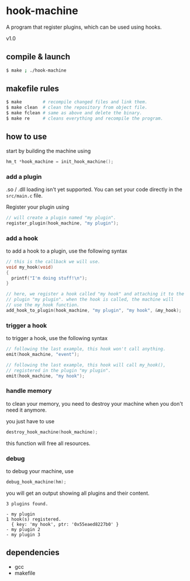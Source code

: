 # hook-machine
A program that register plugins, which can be used using hooks.

v1.0

## compile & launch

```sh
$ make ; ./hook-machine
```

## makefile rules

```sh
$ make        # recompile changed files and link them.
$ make clean  # clean the repository from object file.
$ make fclean # same as above and delete the binary. 
$ make re     # cleans everything and recompile the program.
```

## how to use

start by building the machine using
```c
hm_t *hook_machine = init_hook_machine();
```

### add a plugin

.so / .dll loading isn't yet supported.
You can set your code directly in the ``src/main.c`` file.

Register your plugin using

```c
// will create a plugin named "my plugin".
register_plugin(hook_machine, "my plugin");
```

### add a hook

to add a hook to a plugin, use the following syntax
```c
// this is the callback we will use.
void my_hook(void)
{
  printf("I'm doing stuff!\n");
}

// here, we register a hook called "my hook" and attaching it to the
// plugin "my plugin". when the hook is called, the machine will
// use the my_hook function.
add_hook_to_plugin(hook_machine, "my plugin", "my hook", &my_hook);
```

### trigger a hook

to trigger a hook, use the following syntax
```c
// following the last example, this hook won't call anything.
emit(hook_machine, "event");

// following the last example, this hook will call my_hook(),
// registered in the plugin "my plugin".
emit(hook_machine, "my hook");
```

### handle memory

to clean your memory, you need to destroy your machine when you don't
need it anymore.

you just have to use
```c
destroy_hook_machine(hook_machine);
```

this function will free all resources.

### debug

to debug your machine, use
```c
debug_hook_machine(hm);
```

you will get an output showing all plugins and their content.

```
3 plugins found.

- my plugin
1 hook(s) registered.
  { key: 'my hook', ptr: '0x55eaed8227b0' }
- my plugin 2
- my plugin 3
```

## dependencies

- gcc
- makefile
